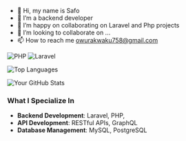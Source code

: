 - 👋 Hi, my name is Safo
- 👀 I’m a backend developer
- 🌱 I’m happy on collaborating on Laravel and Php projects
- 💞️ I’m looking to collaborate on ...
- 📫 How to reach me owurakwaku758@gmail.com


![PHP](https://img.shields.io/badge/Code-PHP-blue)
![Laravel](https://img.shields.io/badge/Framework-Laravel-red)

![Top Languages](https://github-readme-stats.vercel.app/api/top-langs/?username=Africangod1&layout=compact)

![Your GitHub Stats](https://github-readme-stats.vercel.app/api?username=Africangod1&show_icons=true)




### What I Specialize In
- **Backend Development**: Laravel, PHP,
- **API Development**: RESTful APIs, GraphQL
- **Database Management**: MySQL, PostgreSQL
